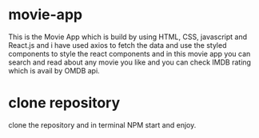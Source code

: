 # movie-app
This is the Movie App which is build by using HTML, CSS, javascript and React.js and i have used axios to fetch the data and use the styled components to style the react components and in this movie app you can search and read about any movie you like and you can check IMDB rating which is avail by OMDB api.


# clone repository
clone the repository and in terminal NPM start and enjoy.
